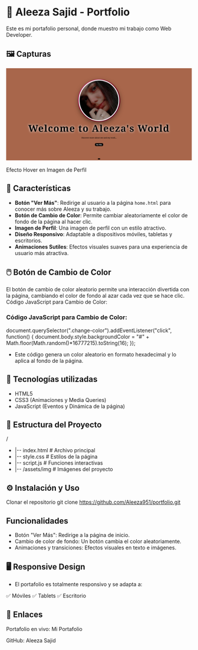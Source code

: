 # 🎨 Aleeza Sajid - Portfolio

Este es mi portafolio personal, donde muestro mi trabajo como Web Developer.

## 🖼️ Capturas

![Portfolio](portfolio.png)

Efecto Hover en Imagen de Perfil



## 📌 Características

- **Botón "Ver Más"**: Redirige al usuario a la página `home.html` para conocer más sobre Aleeza y su trabajo.
- **Botón de Cambio de Color**: Permite cambiar aleatoriamente el color de fondo de la página al hacer clic.
- **Imagen de Perfil**: Una imagen de perfil con un estilo atractivo.
- **Diseño Responsivo**: Adaptable a dispositivos móviles, tabletas y escritorios.
- **Animaciones Sutiles**: Efectos visuales suaves para una experiencia de usuario más atractiva.

## 🖱️ Botón de Cambio de Color

El botón de cambio de color aleatorio permite una interacción divertida con la   página, cambiando el color de fondo al azar cada vez que se hace clic.
Código JavaScript para Cambio de Color:

### Código JavaScript para Cambio de Color:

document.querySelector(".change-color").addEventListener("click", function() {
    document.body.style.backgroundColor = "#" + Math.floor(Math.random()*16777215).toString(16);
});

- Este código genera un color aleatorio en formato hexadecimal y lo aplica al fondo de la página.



## 🚀 Tecnologías utilizadas

- HTML5
- CSS3 (Animaciones y Media Queries)
- JavaScript (Eventos y Dinámica de la página)

## 📂 Estructura del Proyecto
/
- |-- index.html   # Archivo principal
- |-- style.css    # Estilos de la página
- |-- script.js    # Funciones interactivas
- |-- /assets/img  # Imágenes del proyecto

## ⚙️ Instalación y Uso

Clonar el repositorio
git clone https://github.com/Aleeza951/portfolio.git

 ## Funcionalidades

- Botón "Ver Más": Redirige a la página de inicio.
- Cambio de color de fondo: Un botón cambia el color aleatoriamente.
- Animaciones y transiciones: Efectos visuales en texto e imágenes.

## 🖥️ Responsive Design

- El portafolio es totalmente responsivo y se adapta a:

✅ Móviles 
✅ Tablets 
✅ Escritorio

## 🔗 Enlaces

Portafolio en vivo: Mi Portafolio

GitHub: Aleeza Sajid